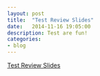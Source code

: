 ```yaml
---
layout: post
title:  "Test Review Slides"
date:   2014-11-16 19:05:00
description: Test are fun!
categories:
- blog
---
```


[Test Review Slides](https://docs.google.com/presentation/d/1dgeLVugpcG745iJYXUvXt9NRktbISJciiNSsV_XCnk8/edit?usp=sharing)